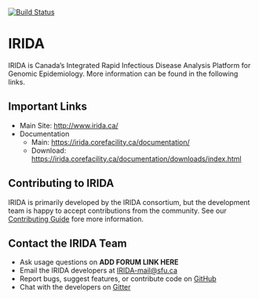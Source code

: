 [![Build Status](https://travis-ci.org/phac-nml/irida.svg?branch=development)](https://travis-ci.org/phac-nml/irida)

IRIDA
=====

IRIDA is Canada’s Integrated Rapid Infectious Disease Analysis Platform for Genomic Epidemiology.  More information can be found in the following links.

Important Links
---------------

* Main Site: <http://www.irida.ca/>
* Documentation
    * Main: <https://irida.corefacility.ca/documentation/>
    * Download: <https://irida.corefacility.ca/documentation/downloads/index.html>


Contributing to IRIDA
---------------------
IRIDA is primarily developed by the IRIDA consortium, but the development team is happy to accept contributions from the community.  See our [Contributing Guide](https://github.com/phac-nml/irida/blob/development/CONTRIBUTING.md) fore more information.

Contact the IRIDA Team
----------------------
* Ask usage questions on __ADD FORUM LINK HERE__
* Email the IRIDA developers at IRIDA-mail@sfu.ca
* Report bugs, suggest features, or contribute code on [GitHub](http://github.com/phac-nml/irida)
* Chat with the developers on [Gitter](https://gitter.im/irida-project/)